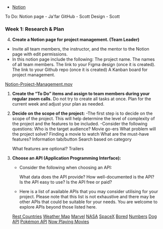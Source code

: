 - [Notion](https://mimodocs.notion.site/Unit-4-Team-Project-Guide-57e4db17c23040dba84fa8204577fb9b)

To Do:
Notion page - Ja'far
GitHub - Scott
Design - Scott


### Week 1:  Research & Plan

<!-- 1. **Schedule the first Zoom call with your team members.**  -->
<!-- 2. **During the first team meeting, appoint a team leader.** -->
<!-- 3. **Determine the dates and frequency of future team meetings.** -->

4. **Create a Notion page for project management. (Team Leader)**
- Invite all team members, the instructor, and the mentor to the Notion page with edit permissions.
- In this notion page include the following: 
    The project name.
    The names of all team members.
    The link to your Figma design (once it is created).
    The link to your Github repo (once it is created)
    A Kanban board for project management.

[Notion-Project-Management.mov](https://s3-us-west-2.amazonaws.com/secure.notion-static.com/c7d8459c-96f8-4060-96ff-cec248d14a2b/Notion-Project-Management.mov)

1. **Create the “To Do” items and assign to team members during your regular zoom calls.** 
Do not try to create all tasks at once. Plan for the current week and adjust your plan as needed.
2. **Decide on the scope of the project:**
-The first step is to decide on the scope of the project. This will help determine the level of complexity of the project and the features to be included.
-Consider the following questions:
   Who is the target audience?
      Movie go-ers
   What problem will the project solve?
      Finding a movie to watch
   What are the must-have features?
      Information tab/button
      Search based on category

   What features are optional?
      Trailers

3. **Choose an API (Application Programming Interface):**

      - Consider the following when choosing an API:

         What data does the API provide?
         How well-documented is the API?
         Is the API easy to use?
         Is the API free or paid?

      - Here is a list of available APIs that you may consider utilising for your project. 
        Please note that this list is not exhaustive and there may be other APIs that could be
        suitable for your needs. You are welcome to explore APIs beyond those
        listed here. 

    [Rest Countries](https://restcountries.com/)
    [Weather Map](https://openweathermap.org/api)
    [Marvel](https://developer.marvel.com/)
    [NASA](https://api.nasa.gov/)
    [SpaceX](https://github.com/r-spacex/SpaceX-API)
    [Bored](http://www.boredapi.com/)
    [Numbers](http://numbersapi.com/#42)
    [Dog API](https://dog.ceo/dog-api/)
    [Pokémon API](https://pokeapi.co/docs/v2#pokemon)
    [Now Playing Movies](https://www.themoviedb.org/movie/now-playing)
